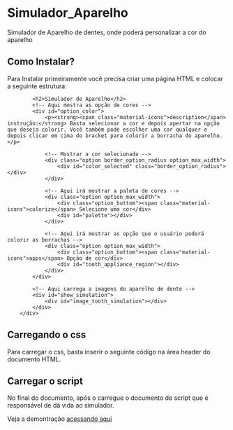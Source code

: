 # Simulador_Aparelho
 Simulador de Aparelho de dentes, onde poderá personalizar a cor do aparelho

## Como Instalar? 
Para Instalar primeiramente você precisa criar uma página HTML e colocar a seguinte estrutura:

```<div id="simulation">
        <h2>Simulador de Aparelho</h2>
        <!-- Aqui mostra as opção de cores -->
        <div id="option_color">
            <p><strong><span class="material-icons">description</span> instrução:</strong> Basta selecionar a cor e depois apertar na opção que deseja colorir. Você também pode escolher uma cor qualquer e depois clicar em cima do bracket para colorir a borracha do aparelho.</p>
           
            <!-- Mostrar a cor selecionada -->
            <div class="option border_option_radius option_max_width">
                <div id="color_selected" class="border_option_radius"></div>
            </div>

            <!-- Aqui irá mostrar a paleta de cores -->
            <div class="option option_max_width">
                <div class="option_buttom"><span class="material-icons">colorize</span> Selecione uma cor</div>
                <div id="palette"></div>
            </div>
            
            <!-- Aqui irá mostrar as opção que o usuário poderá colorir as borrachas -->
            <div class="option option_max_width">
                <div class="option_buttom"><span class="material-icons">apps</span> Opção de cor</div>
                <div id="tooth_appliance_region"></div>
            </div>
        </div> 

        <!-- Aqui carrega a imagens do aparelho de dente -->
        <div id="show_simulation">
            <div id="image_tooth_simulation"></div>
        </div>
    </div>
```
## Carregando o css
Para carregar o css, basta inserir o seguinte código na área header do documento HTML.
<link rel="stylesheet" href="css/simulation.css">

## Carregar o script
No final do documento, após o </body> carregue o documento de script que é responsável de dá vida ao
simulador.
<script src="js/init.js"></script>

 Veja a demontração [acessando aqui](https://danilosantana240765.github.io/Simulador_Aparelho/)